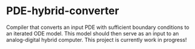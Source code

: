 
# PDE-hybrid-converter

Compiler that converts an input PDE with sufficient boundary conditions to an iterated ODE model. This model should then serve as an input to an analog-digital hybrid computer. This project is currently work in progress!